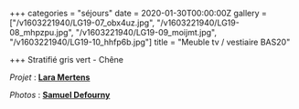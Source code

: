 +++
categories = "séjours"
date = 2020-01-30T00:00:00Z
gallery = ["/v1603221940/LG19-07_obx4uz.jpg", "/v1603221940/LG19-08_mhpzpu.jpg", "/v1603221940/LG19-09_moijmt.jpg", "/v1603221940/LG19-10_hhfp6b.jpg"]
title = "Meuble tv / vestiaire BAS20"

+++
Stratifié gris vert - Chêne

_Projet_ : [**Lara Mertens**](https://www.feltes.lu/fr/accueil)

_Photos_ : [**Samuel Defourny**](https://www.smdf.be/)